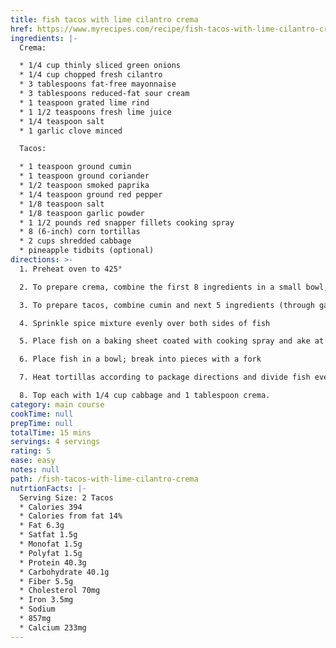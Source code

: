 ```yaml
---
title: fish tacos with lime cilantro crema
href: https://www.myrecipes.com/recipe/fish-tacos-with-lime-cilantro-crema
ingredients: |-
  Crema:

  * 1/4 cup thinly sliced green onions
  * 1/4 cup chopped fresh cilantro
  * 3 tablespoons fat-free mayonnaise
  * 3 tablespoons reduced-fat sour cream
  * 1 teaspoon grated lime rind
  * 1 1/2 teaspoons fresh lime juice
  * 1/4 teaspoon salt
  * 1 garlic clove minced

  Tacos:

  * 1 teaspoon ground cumin
  * 1 teaspoon ground coriander
  * 1/2 teaspoon smoked paprika
  * 1/4 teaspoon ground red pepper
  * 1/8 teaspoon salt
  * 1/8 teaspoon garlic powder
  * 1 1/2 pounds red snapper fillets cooking spray
  * 8 (6-inch) corn tortillas
  * 2 cups shredded cabbage
  * pineapple tidbits (optional)
directions: >-
  1. Preheat oven to 425°

  2. To prepare crema, combine the first 8 ingredients in a small bowl; set aside

  3. To prepare tacos, combine cumin and next 5 ingredients (through garlic powder) in a small bowl.

  4. Sprinkle spice mixture evenly over both sides of fish

  5. Place fish on a baking sheet coated with cooking spray and ake at 425° for 9 minutes or until fish flakes easily when tested with a fork or until desired degree of doneness.

  6. Place fish in a bowl; break into pieces with a fork

  7. Heat tortillas according to package directions and divide fish evenly among tortillas

  8. Top each with 1/4 cup cabbage and 1 tablespoon crema.
category: main course
cookTime: null
prepTime: null
totalTime: 15 mins
servings: 4 servings
rating: 5
ease: easy
notes: null
path: /fish-tacos-with-lime-cilantro-crema
nutrtionFacts: |-
  Serving Size: 2 Tacos
  * Calories 394
  * Calories from fat 14%
  * Fat 6.3g
  * Satfat 1.5g
  * Monofat 1.5g
  * Polyfat 1.5g
  * Protein 40.3g
  * Carbohydrate 40.1g
  * Fiber 5.5g
  * Cholesterol 70mg
  * Iron 3.5mg
  * Sodium
  * 857mg
  * Calcium 233mg
---
```

